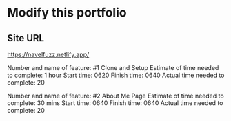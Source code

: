 # Modify this portfolio

## Site URL

https://navelfuzz.netlify.app/

Number and name of feature: #1 Clone and Setup
Estimate of time needed to complete: 1 hour
Start time: 0620
Finish time: 0640
Actual time needed to complete: 20

Number and name of feature: #2 About Me Page
Estimate of time needed to complete: 30 mins
Start time: 0640
Finish time: 0640
Actual time needed to complete: 20
